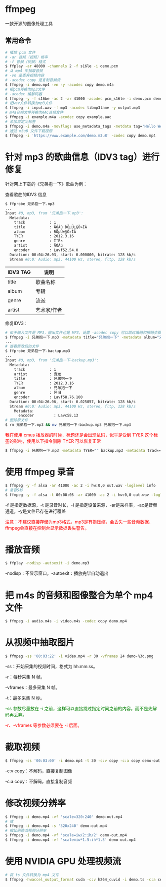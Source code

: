 # ffmpeg

一款开源的图像处理工具

## 常用命令

```bash
# 播放 pcm 文件
# -ar 音频（视频）帧率
# -f 音频（视频）格式
$ ffplay -ar 48000 -channels 2 -f s16le -i demo.pcm
# 从 mp4 中抽取音频
# -vn 是丢弃视频内容
# -acodec copy 是复制音频流
$ ffmpeg -i demo.mp4 -vn -y -acodec copy demo.m4a
# 把pcm转换为mp3文件
# -acodec 编解码器
$ ffmpeg -y -f s16be -ac 2 -ar 41000 -acodec pcm_s16le -i demo.pcm demo.mp3
# 把wav文件转换为mp3文件
$ ffmpeg -i input.wav -f mp3 -acodec libmp3lame -y output.mp3
# m4a音频文件转换为AAC音频文件
$ ffmpeg -i example.m4a -acodec copy example.aac
# 添加自定义标签
$ ffmpeg -i demo.m4a -movflags use_metadata_tags -metdata tag="Hello World" output.m4a
# 通过 m3u8 文件下载视频
$ ffmpeg -i 'https://www.example.com/demo.m3u8' -codec copy demo.mp4
```

# 针对 mp3 的歌曲信息（IDV3 tag）进行修复

针对网上下载的《兄弟抱一下》歌曲为例：

查看歌曲的IDV3 信息

```bash
$ ffprobe 兄弟抱一下.mp3
...
Input #0, mp3, from '兄弟抱一下.mp3':
  Metadata:
    track           : 1
    title           : ÅÓÁú ÐÖµÜ±§Ò»ÏÂ
    album           : ÐÖµÜ±§Ò»ÏÂ
    TYER            : 2012.3.16
    genre           : Í¨Ë×
    artist          : ÅÓÁú
    encoder         : Lavf52.54.0
  Duration: 00:04:26.03, start: 0.000000, bitrate: 128 kb/s
  Stream #0:0: Audio: mp3, 44100 Hz, stereo, fltp, 128 kb/s
```

| IDV3 TAG | 说明        |
| -------- | ----------- |
| title    | 歌曲名称    |
| album    | 专辑        |
| genre    | 流派        |
| artist   | 艺术家/作者 |

修复IDV3：

```bash
# 由于输入文件是 MP3，输出文件也是 MP3，设置 -acodec copy 可以跳过编码和解码步骤
$ ffmpeg -i 兄弟抱一下.mp3 -metadata title="兄弟抱一下" -metadata album="兄弟抱一下" -metadata genre="怀旧" -metadata artist="庞龙" -acodec copy 兄弟抱一下-backup.mp3
...
# 查看修改后的文件
$ ffprobe 兄弟抱一下-backup.mp3
...
Input #0, mp3, from '兄弟抱一下-backup.mp3':
  Metadata:
    track           : 1
    artist          : 庞龙
    title           : 兄弟抱一下
    TYER            : 2012.3.16
    album           : 兄弟抱一下
    genre           : 怀旧
    encoder         : Lavf58.76.100
  Duration: 00:04:26.06, start: 0.025057, bitrate: 128 kb/s
  Stream #0:0: Audio: mp3, 44100 Hz, stereo, fltp, 128 kb/s
    Metadata:
      encoder         : Lavc58.13
# 删除原文件
$ rm 兄弟抱一下.mp3 && mv 兄弟抱一下-backup.mp3 兄弟抱一下.mp3
```

<font color="red">我在使用 cmus 播放器的时候，标题还是会出现乱码，似乎是受到 TYER 这个标签的影响，使用以下指令删除 TYER 可以恢复正常</font>

```bash
$ ffmpeg -i 兄弟抱一下.mp3 -metadata TYER="" backup.mp3 -metadata track="" && rm 兄弟抱一下.mp3 && mv backup.mp3 兄弟抱一下.mp3
```

# 使用 ffmpeg 录音

```bash
$ ffmpeg -y -f alsa -ar 41000 -ac 2 -i hw:0,0 out.wav -loglevel info
# 录音5秒
$ ffmpeg -y -f alsa -t 00:00:05 -ar 41000 -ac 2 -i hw:0,0 out.wav -loglevel info
```

-f 是指定数据源，-t 是录音时长，-i 是指定设备来源，-ar是采样率，-ac是音频通道，-y是文件已存在进行覆盖

<font color="red">注意：不建议直接存储为mp3格式，mp3是有损压缩，会丢失一些音频数据，ffmpeg会直接在控制台显示数据丢失警告。</font>

# 播放音频

```bash
$ ffplay -nodisp -autoexit -i demo.mp3
```

-nodisp：不显示窗口，-autoexit：播放完毕自动退出

# 把 m4s 的音频和图像整合为单个 mp4 文件

```bash
$ ffmpeg -i audio.m4s -i video.m4s -codec copy demo.mp4
```

# 从视频中抽取图片

```bash
$ ffmpeg -ss '00:03:22' -i video.mp4 -r 30 -vframes 24 demo-%3d.png
```

-ss：开始采集的视频时间，格式为 hh:mm:ss。

-r：每秒采集 N 帧。

-vframes：最多采集 N 帧。

-t：最多采集 N 秒。

<font color="green">-ss 参数尽量放在 -i 之前，这样可以直接跳过指定时间之前的内容，而不是先解码再丢弃。</font>

<font color="red">-r、-vframes 等参数必须要在 -i 后面。</font>

# 截取视频

```bash
$ ffmpeg -ss '00:03:00' -i demo.mp4 -t 30 -c:v copy -c:a copy demo-out.mp4
```

-c:v copy：不解码，直接复制图像

-c:a copy：不解码，直接复制音频

# 修改视频分辨率

```bash
$ ffmpeg -i demo.mp4 -vf 'scale=320:240' demo-out.mp4
# 或
$ ffmpeg -i demo.mp4 -s '320x240' demo-out.mp4
# 按比例修改视频分辨率
$ ffmpeg -i demo.mp4 -vf 'scale=iw/2:ih/2' demo-out.mp4
$ ffmpeg -i demo.mp4 -vf 'scale=iw*1.5:ih*1.5' demo-out.mp4
```

# 使用 NVIDIA GPU 处理视频流

```bash
# 将 ts 文件转换为 mp4 文件
$ ffmpeg -hwaccel_output_format cuda -c:v h264_cuvid -i demo.ts -c:a copy -c:v h264_nvenc -b:v 5M demo-out.mp4
```

